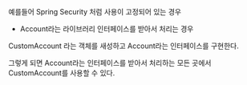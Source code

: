 예를들어 Spring Security 처럼 사용이 고정되어 있는 경우

* Account라는 라이브러리 인터페이스를 받아서 처리는 경우

CustomAccount 라는 객체를 새성하고 Account라는 인터페이스를 구현한다.

그렇게 되면 Account라는 인터페이스를 받아서 처리하는 모든 곳에서 CustomAccount를 사용할 수 있다.
